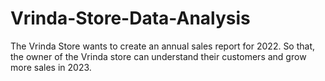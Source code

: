 # Vrinda-Store-Data-Analysis
The Vrinda Store wants to create an annual sales report for 2022. So that, the owner of the Vrinda store can understand their customers and grow more sales in 2023.
